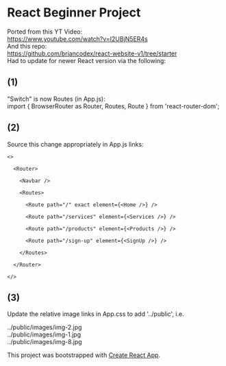 # React Beginner Project

Ported from this YT Video:<br>
https://www.youtube.com/watch?v=I2UBjN5ER4s<br>
And this repo:<br>
https://github.com/briancodex/react-website-v1/tree/starter<br>
Had to update for newer React version via the following:<br>

## (1)
"Switch" is now Routes (in App.js):<br>
import { BrowserRouter as Router, Routes, Route } from 'react-router-dom';<br>

## (2)
Source this change appropriately in App.js links:<br>

    <>

      <Router>

        <Navbar />

        <Routes>

          <Route path="/" exact element={<Home />} />

          <Route path="/services" element={<Services />} />

          <Route path="/products" element={<Products />} />

          <Route path="/sign-up" element={<SignUp />} />

        </Routes>

      </Router>

    </>

## (3)
Update the relative image links in App.css to add '../public', i.e.<br>

../public/images/img-2.jpg<br>
../public/images/img-1.jpg<br>
../public/images/img-8.jpg<br>







This project was bootstrapped with [Create React App](https://github.com/facebook/create-react-app).
